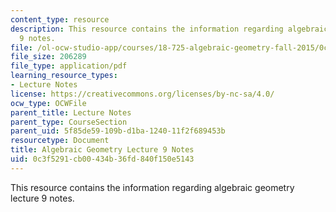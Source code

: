 ```yaml
---
content_type: resource
description: This resource contains the information regarding algebraic geometry lecture
  9 notes.
file: /ol-ocw-studio-app/courses/18-725-algebraic-geometry-fall-2015/0c3f5291cb00434b36fd840f150e5143_MIT18_725F15_lec09.pdf
file_size: 206289
file_type: application/pdf
learning_resource_types:
- Lecture Notes
license: https://creativecommons.org/licenses/by-nc-sa/4.0/
ocw_type: OCWFile
parent_title: Lecture Notes
parent_type: CourseSection
parent_uid: 5f85de59-109b-d1ba-1240-11f2f689453b
resourcetype: Document
title: Algebraic Geometry Lecture 9 Notes
uid: 0c3f5291-cb00-434b-36fd-840f150e5143
---
```

This resource contains the information regarding algebraic geometry lecture 9 notes.